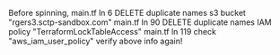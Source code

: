 Before spinning, 
main.tf ln 6
DELETE duplicate names s3 bucket "rgers3.sctp-sandbox.com"
main.tf ln 90
DELETE duplicate names IAM policy "TerraformLockTableAccess"
main.tf ln 119
check "aws_iam_user_policy"
verify above info again!